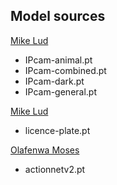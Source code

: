 ## Model sources
[Mike Lud](https://github.com/MikeLud/CodeProject.AI-Custom-IPcam-Models) 

 - IPcam-animal.pt
 - IPcam-combined.pt
 - IPcam-dark.pt
 - IPcam-general.pt

[Mike Lud](https://github.com/MikeLud/DeepStack-Security-Camera-Models)

 - licence-plate.pt

[Olafenwa Moses](https://github.com/OlafenwaMoses/DeepStack_ActionNET)

- actionnetv2.pt

